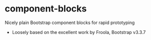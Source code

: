 # component-blocks
Nicely plain Bootstrap component blocks for rapid prototyping

- Loosely based on the excellent work by Froola, Bootstrap v3.3.7
